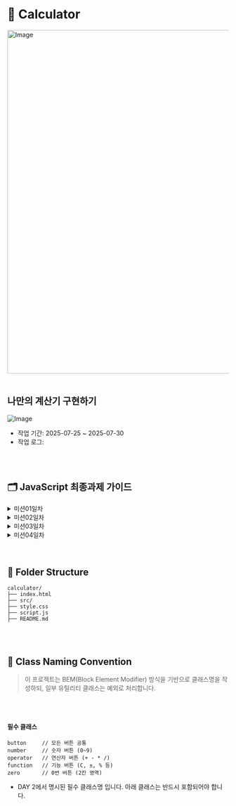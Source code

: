 # 🧮 Calculator

<img width="612" height="783" alt="Image" src="https://github.com/user-attachments/assets/79821180-8204-492e-adba-c2ce97d13f8c"/>

<br>
<br>

## 나만의 계산기 구현하기

![Image](https://github.com/user-attachments/assets/c2a625ff-9852-4fac-9b45-dd8da1c2a976)

- 작업 기간: 2025-07-25 ~ 2025-07-30
- 작업 로그:

<br><br>

## 🗂️ JavaScript 최종과제 가이드

  <details>
  <summary> 미션01일차 </summary>
  <div markdown="1">

#### STEP 1. HTML로 목업 만들기

#### 요구사항

HTML 파일을 생성하고 기본 구조를 작성하세요
CSS 초기화 코드를 입력해주세요.

<br>
<br>

#### 구현 단계

`index.html`

1. body 요소 내부에 계산기 컨테이너를 만듭니다.
2. flex를 이용하여 컨테이너가 화면의 중간에 위치하도록 합니다.
3. 컨테이너 내부에 2개의 영역을 생성합니다. (display, buttons)
4. 각 영역을 시각적으로 확인할 수 있도록 border 속성을 추가합니다.
5. display와 buttons를 flex를 사용하여 적절하게 배치합니다.
6. 계산기 컨테이너의 내부 여백을 적절하게 설정합니다.

<br>
<br>

### STEP 2. 계산기 상단에 버튼 추가하기 (도전미션)

#### 요구사항

1.  계산기 상단에 버튼을 3개 추가하세요
2.  맥북 계산기의 디자인 모티브로 하지만, 기능은 동작하지 않아도 됩
3.  버튼은 원 형태이고, 각 버튼이 일정한 간격을 갖도록 구현해야 합니다.
<br>
<br>
</div>

</details>

  <details>
  <summary> 미션02일차 </summary>
  <div markdown="1">

#### STEP 1. HTML로 목업 만들기, flexbox로 정렬 및 배치하기

#### 요구사항

1. CSS의 flexbox 속성을 이용해 계산기 레이아웃을 구성하세요.
2. 계산기의 기본 구성 요소를 추가하세요 (디스플레이, 숫자 버튼, 연산자 버튼 등).

<br>
<br>

#### 구현 단계

`index.html`

- **buttons** 내부에 계산기에 필요한 버튼을 추가합니다.

  1.  모든 버튼은 `button` class를 가지고 있어야 합니다.
  2.  숫자 버튼에는 `number` class를 추가합니다.
  3.  연산기호 버튼(`+`, `-`, `*`, `/`)에는 `operator` class를 추가합니다.
  4.  기능 버튼(`C`, `±`, `%`)에는 `function` class를 추가합니다.
  5.  숫자 0은 다른 버튼에 비해 두 배의 영역을 가지고 있으므로, `zero` class를 추가합니다.

`style.css  `

- **display** 영역을 스타일링합니다.

1. 텍스트를 오른쪽으로 정렬합니다.
2. 콘텐츠와 테두리 사이에 padding을 지정합니다.
3. buttons 영역과 버튼들을 flexbox를 사용하여 정렬합니다.

<br>
<br>

## 🔥도전 미션

### 1. 버튼에 hover 및 active 효과 추가하기

### 요구 사항

- 버튼에 마우스를 올리면(`hover`) 배경색이 변경되도록 하세요.
- 버튼을 클릭하면(`active`) 배경색이 잠시 변경되도록 하세요.
<br>
<br>
</div>

</details>

  <details>
  <summary> 미션03일차 </summary>
  <div markdown="1">

## 요구사항

[3단계 미션지](https://www.notion.so/3-23acaf5650aa8110a6bac1f3c2aaa951?pvs=21)

- 각 버튼을 클릭했을 때 해당 버튼의 값을 콘솔에 출력하세요.

<br>
<br>

## 구현 단계

### 3-1단계: 각 버튼을 클릭했을 때 console에 각 버튼의 value가 나오도록 하기

- **`script.js`**

  1. 모든 버튼 요소를 선택합니다.
  2. 각 버튼에 클릭 이벤트 리스너를 추가합니다 ⇒ for문 돌려서 개별 요소에 접근
  3. 버튼이 클릭되었을 때, 해당 버튼의 값을 콘솔에 출력합니다.
     - 해당 버튼의 값 ⇒ `textContent`로 설정함
       <img width="1118" height="282" alt="Image" src="https://github.com/user-attachments/assets/ef2356f3-d3b2-4d53-9628-371df9260bcd" />

<aside>
💡 `forEach()` 사용하는 이유

```
const $btn = document.querySelectorAll(".button");
console.log($btn);
```

<img width="1080" height="810" alt="Image" src="https://github.com/user-attachments/assets/b0c6beca-0242-4c72-bf2b-7690bfeea64e" />

- 클래스명으로 가지고 온 노드 → 19개의 노드 리스트 발견 , 하나씩 순회하면서 이벤트 리스너 추가해야함.
</aside>

<br>
<br>

### 3-2단계: 숫자를 디스플레이에 표시하기

### 요구 사항

- 숫자 버튼을 클릭하면 디스플레이에 해당 숫자가 표시되도록 하세요.
- 초기 디스플레이 값이 `0`일 때는 클릭한 숫자로 바뀌어야 합니다.
- 초기 값이 `0`이 아닐 때는 클릭한 숫자가 뒤에 추가되어야 합니다.
- 클래스가 `number`인 버튼에 대해서만 처리하세요.

<br>
<br>

### 구현 단계

1. **script.js**
   1. 모든 버튼 요소와 디스플레이 요소를 선택합니다.
   2. 각 버튼에 클릭 이벤트 리스너를 추가합니다.
   3. 버튼이 클릭되었을 때, 클래스가 `number`인 경우 디스플레이에 값을 표시합니다.
   4. 디스플레이가 `0`일 때는 클릭한 숫자로 바뀌어야 합니다.
   5. 디스플레이가 `0`이 아닐 때는 클릭한 숫자가 뒤에 추가되어야 합니다.

<br>
<br>

### 구현

```
$num.forEach((num) => {
  num.addEventListener("click", () => {
    if ($display.textContent === "0") {
      $display.textContent = num.textContent; //"0"이면 덮어쓰기 하기
    } else {
      $display.textContent += num.textContent; //누적해서 쌓기
    }
  });
});
```

1. 동일하게 `number`클래스는 10개의 노드리스트 반환 → `forEach()` 돌려서 각 요소에 접근
2. 각 요소를 클릭하였을 때 → `display` 부분의 `text`가 클릭한 요소로 동기화 되어야함
3. 조건

   1. 만약 `display===”0”` 이면 , 클릭한 요소로 “덮어쓰기 해야함 “
   2. 그게 아니라면, 클릭한 숫자들이 뒤에 계속 누적해서 쌓여야한다.

<br>
<br>

   <aside>
   💡

왜 `display=== 0` 이 안될까?

- textContent는 항상 “문자열 “ 반환
- **숫자가** 아니기 때문에 조건 실패함.
</aside>

<br>
<br>

<br>
<br>

## 🔥도전 미션

### 소수점과 Clear 기능 추가하기

### 요구 사항 1 : 소수점 추가

- 소수점 클래스 추가 = `“dec”`
- `“dec”` 이벤트 추가 ⇒ 소수점이 없으면 소수점 추가, 소수점 있으면 추가 되지 않도록

```
$dec.addEventListener("click", () => {
  //소수점이 포함되어 있으면? 돌아가
  if ($display.textContent.includes(".")) {
    return;
  }
  //소수점 없으면? 추가해 ~
  $display.textContent += $dec.textContent;
});
```

<br>
<br>

<aside>
💡

if `($display.textContent === ".")`  되지 않는 이유

- 이 친구는 전체값이 `“.”` 일때만 돌아간다.
- 즉) **3.14 는 `“.”`에 포함이 되지 않아 숫자+소수점 형태라서**
- 오로지 . 하나만 있어야지 조건이 발동이 된다
- 그래서 `===”.”` 사용하지 않고 [`includes`] 를 사용한 것
</aside>

<br>
<br>

### 요구 사항 2 : 클리어 기능 추가

- `C` 버튼을 클릭하면 디스플레이를 `0`으로 초기화하세요. - 초기화 클래스 추가 = “clear” - `display` 의 텍스트 부분 0으로 초기화 시키기.

          ```
          $clear.addEventListener("click", () => {
            $display.textContent = "0";
          });
          ```

 </div>
  </details>

   <details>
  <summary> 미션04일차 </summary>
  <div markdown="1">

## 구현 단계

### 4-1단계: 디스플레이에 숫자를 입력한 다음 연산기호를 누르면 디스플레이에 있는 숫자를 `firstOperand`로 저장하고 연산기호를 기억하기

### 요구 사항

- 디스플레이에 숫자를 입력한 다음 연산기호를 누르면 디스플레이에 있는 숫자를 `firstOperand`로 저장하고 연산기호를 기억합니다.
- 연산기호를 누른 후 디스플레이에 다른 숫자를 입력하면 새로운 숫자가 디스플레이에 입력되도록 합니다.

### 구현 단계

1. `firstOperand`, `operator` 변수를 선언합니다.
   - `firstOperand`: 첫 번째 피연산자를 저장할 변수입니다.
   - `operator`: 연산자를 저장할 변수입니다.
2. 연산기호 버튼이 클릭되면 현재 디스플레이 값을 `firstOperand`로 저장하고, 연산기호를 기억합니다.
   - 첫 번째 피연산자가 `null`이면 현재 디스플레이 값을 `firstOperand`로 저장합니다.
   - `operator` 변수에 클릭한 연산기호를 값으로 할당합니다.
   - `firstOperand`와 `operator`를 console에 출력합니다.
3. 연산기호 버튼이 클릭된 후 디스플레이에 다른 숫자를 입력하면 새로운 숫자가 디스플레이에 입력되도록 합니다.
   - 연산기호 버튼이 클릭된 후 두 번째 숫자를 입력하면 디스플레이의 값이 새로 입력한 숫자로 바뀝니다.

### 4-2단계: `calculate` 함수 구현 및 `=` 버튼 클릭 시 계산 수행

### 요구 사항

- 매개 변수로 두 숫자를 입력 받아서 결과를 반환하는 `calculate` 함수를 만듭니다.
- `=` 버튼을 누르면 `firstOperand`, `operator`, `secondOperand`를 전달하여 계산이 되도록 합니다.
- 계산결과가 나온 후에는 새로운 숫자를 누를 시에 디스플레이가 초기화되도록 합니다.

### 구현 단계

1. `calculate` 함수를 구현합니다.
2. `=` 버튼이 클릭되면 `firstOperand`, `operator`, `secondOperand`를 전달하여 계산을 수행하고 결과를 디스플레이에 표시합니다.
3. 표시된 결과는 숫자 버튼을 누를 시에 사라지며, 누른 숫자를 표시합니다.

## 🔥도전 미션

### 연산자 버튼을 반복해서 눌렀을 때 계산이 되도록 구현하기

### 요구 사항

- 연산자 버튼을 반복해서 눌렀을 때 이전 연산을 수행하고 새로운 연산을 시작할 수 있도록 구현하세요.
- `=` 버튼을 눌러서 계산이 된 다음, 새로운 숫자를 입력하고 연산자 버튼을 누르면, 먼저 디스플레이에 있었던 값이 `firstOperand`, 새로운 숫자를 `secondOperand`로 해서 계산이 이루어지도록 합니다.

### 구현 단계

1. 사용자가 **숫자를 입력**한 후, **연산자 버튼**을 누르는 경우
   - 입력한 숫자를 `firstOperand`에 저장하고, 연산자를 `operator`에 저장하세요.
2. 사용자가 **다시 숫자를 입력**하고, **연산자 버튼을 또 누르는 경우**
   - 현재 입력된 숫자를 `secondOperand`에 저장하고
   - 이전의 `firstOperand`와 `operator`, `secondOperand`로 **계산**하세요.
   - 계산된 결과를 디스플레이에 보여주고, 그 값을 다시 `firstOperand`로 저장하세요.
   - 그리고 누른 연산자 버튼의 값을 `operator`로 다시 저장하세요.
3. 사용자가 **`=` 버튼을 누르는 경우**
   - 현재 입력된 숫자를 `secondOperand`에 저장하고
   - `firstOperand`, `operator`, `secondOperand`로 **계산**하세요.
   - 결과를 디스플레이에 보여주고, `firstOperand`를 **결과값**으로 업데이트하세요.
4. 계산이 끝난 후 사용자가 **새 숫자를 입력하고 연산자 버튼을 누르는 경우**
   - 입력한 숫자를 `secondOperand`로 저장해서
   - 이전의 결과값과 새 숫자로 **새로운 계산**을 시작하세요.

### 힌트

- **연산자 버튼을 누른 경우**
  - 첫 계산 이후에 `firstOperand`나 `operator`가 null이 아니므로, 이것을 조건으로 `calculate` 함수를 호출할 수 있습니다.
    - `firstOperand`와 `operator`가 **이미 존재하면**, 현재 디스플레이 값을 `secondOperand`로 저장한 후 계산을 먼저 수행하세요.
  - 그다음, 연산자를 새로 저장하세요.
- **숫자는 문자열이기 때문에 계산할 때는** `parseFloat()`을 사용해서 **숫자 타입**으로 변경해야 합니다.

### 테스트 케이스

| **입력** | **디스플레이** | **동작**                                                |
| -------- | -------------- | ------------------------------------------------------- |
| 3        | 3              | 숫자 입력                                               |
| `+`      | 3              | `firstOperand` = 3, `operator`= `+`                     |
| 5        | 5              | 숫자 입력                                               |
| `+`      | 8              | ➡️ 3 + 5 = 8 계산, `firstOperand` = 8, `operator` = `+` |
| 2        | 2              | 숫자 입력                                               |
| `=`      | 10             | ➡️ 8 + 2 = 10 계산                                      |

  </div>
  </details>
  <br>
  <br>

## 📁 Folder Structure

```
calculator/
├── index.html
├── src/
├── style.css
├── script.js
├── README.md
```

<br><br>

## 📍 Class Naming Convention

> 이 프로젝트는 BEM(Block Element Modifier) 방식을 기반으로 클래스명을 작성하되, 일부 유틸리티 클래스는 예외로 처리합니다.

<br><br>

#### 필수 클래스

```
button     // 모든 버튼 공통
number     // 숫자 버튼 (0~9)
operator   // 연산자 버튼 (+ - * /)
function   // 기능 버튼 (C, ±, % 등)
zero       // 0번 버튼 (2칸 영역)
```

- DAY 2에서 명시된 필수 클래스명 입니다. 아래 클래스는 반드시 포함되어야 합니다.

<br><br>
